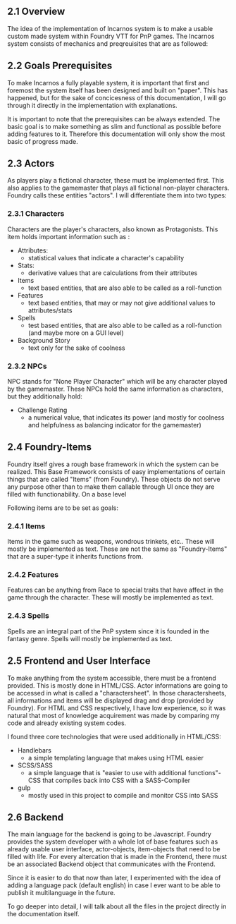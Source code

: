 ## 2.1 Overview

The idea of the implementation of Incarnos system is to make a usable custom made system within  Foundry VTT for PnP games. The Incarnos system consists of mechanics and preqreuisites that are as followed:

## 2.2 Goals Prerequisites

To make Incarnos a fully playable system, it is important that first and foremost the system itself has been designed and built on "paper". This has happened, but for the sake of concicesness of this documentation, I will go through it directly in the implementation with explanations.

It is important to note that the prerequisites can be always extended. The basic goal is to make something as slim and functional as possible before adding features to it. Therefore this documentation will only show the most basic of progress made.

## 2.3 Actors

As players play a fictional character, these must be implemented first. This also applies to the gamemaster that plays all fictional non-player characters. Foundry calls these entities "actors". I will differentiate them into two types:

### 2.3.1 Characters

Characters are the player's characters, also known as Protagonists. This item holds important information such as :
- Attributes: 
	- statistical values that indicate a character's capability
- Stats: 
	- derivative values that are calculations from their attributes
- Items
	- text based entities, that are also able to be called as a roll-function
- Features
	- text based entities, that may or may not give additional values to attributes/stats
- Spells
	- test based entities, that are also able to be called as a roll-function (and maybe more on a GUI level)
- Background Story
	- text only for the sake of coolness

### 2.3.2 NPCs

NPC stands for "None Player Character" which will be any character played by the gamemaster. These NPCs hold the same information as characters, but they additionally hold:
- Challenge Rating 
	- a numerical value, that indicates its power (and mostly for coolness and helpfulness as balancing indicator for the gamemaster)

## 2.4 Foundry-Items

Foundry itself gives a rough base framework in which the system can be realized. This Base Framework consists of easy implementations of certain things that are called "Items" (from Foundry). These objects do not serve any purpose other than to make them callable through UI once they are filled with functionability. On a base level 

Following items are to be set as goals:

### 2.4.1 Items

Items in the game such as weapons, wondrous trinkets, etc.. These will mostly be implemented as text. These are not the same as "Foundry-Items" that are a super-type it inherits functions from.

### 2.4.2 Features 

Features can be anything from Race to special traits that have affect in the game through the character. These will mostly be implemented as text.

### 2.4.3 Spells

Spells are an integral part of the PnP system since it is founded in the fantasy genre. Spells will mostly be implemented as text.

## 2.5 Frontend and User Interface

To make anything from the system accessible, there must be a frontend provided. This is mostly done in HTML/CSS. Actor informations are going to be accessed in what is called a "charactersheet". In those charactersheets, all informations and items will be displayed drag and drop (provided by Foundry). For HTML and CSS respectively, I have low experience, so it was natural that most of knowledge acquirement was made by comparing my code and already existing system codes.

I found three core technologies that were used additionally in HTML/CSS:
- Handlebars
	- a simple templating language that makes using HTML easier
- SCSS/SASS
	- a simple language that is "easier to use with additional functions"-CSS that compiles back into CSS with a SASS-Compiler
- gulp
	- mostly used in this project to compile and monitor CSS into SASS

## 2.6 Backend 

The main language for the backend is going to be Javascript. Foundry provides the system developer with a whole lot of base features such as already usable user interface, actor-objects, item-objects that need to be filled with life. For every altercation that is made in the Frontend, there must be an associated Backend object that communicates with the Frontend. 

Since it is easier to do that now than later, I experimented with the idea of adding a language pack (default english) in case I ever want to be able to publish it multilanguage in the future. 

To go deeper into detail, I will talk about all the files in the project directly in the documentation itself.


